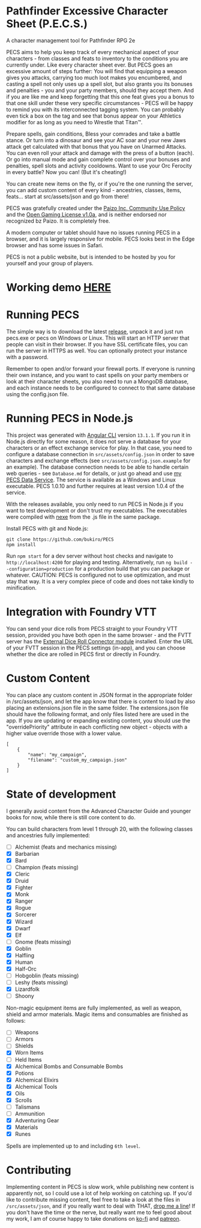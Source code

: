 # Pathfinder Excessive Character Sheet (P.E.C.S.)

A character management tool for Pathfinder RPG 2e

PECS aims to help you keep track of every mechanical aspect of your characters - from classes and feats to inventory to the conditions you are currently under. Like every character sheet ever. But PECS goes an excessive amount of steps further: You will find that equipping a weapon gives you attacks, carrying too much loot makes you encumbered, and casting a spell not only uses up a spell slot, but also grants you its bonuses and penalties - you and your party members, should they accept them. And if you are like me and keep forgetting that this one feat gives you a bonus to that one skill under these very specific circumstances - PECS will be happy to remind you with its interconnected tagging system. You can probably even tick a box on the tag and see that bonus appear on your Athletics modifier for as long as you need to Wrestle that Titan™.

Prepare spells, gain conditions, Bless your comrades and take a battle stance. Or turn into a dinosaur and see your AC soar and your new Jaws attack get calculated with that bonus that you have on Unarmed Attacks. You can even roll your attack and damage with the press of a button (each). Or go into manual mode and gain complete control over your bonuses and penalties, spell slots and activity cooldowns. Want to use your Orc Ferocity in every battle? Now you can! (But it's cheating!)

You can create new items on the fly, or if you're the one running the server, you can add custom content of every kind - ancestries, classes, items, feats... start at src/assets/json and go from there!

PECS was gratefully created under the [Paizo Inc. Community Use Policy](https://paizo.com/community/communityuse) and the [Open Gaming License v1.0a](https://paizo.com/pathfinder/compatibility/ogl), and is neither endorsed nor recognized bz Paizo. It is completely free.

A modern computer or tablet should have no issues running PECS in a browser, and it is largely responsive for mobile. PECS looks best in the Edge browser and has some issues in Safari.

PECS is not a public website, but is intended to be hosted by you for yourself and your group of players.

# Working demo [HERE](http://bukiro.github.io/PECS-Demo)

# Running PECS

The simple way is to download the latest [release](https://github.com/bukiro/PECS/releases/latest), unpack it and just run pecs.exe or pecs on Windows or Linux. This will start an HTTP server that people can visit in their browser. If you have SSL certificate files, you can run the server in HTTPS as well. You can optionally protect your instance with a password.

Remember to open and/or forward your firewall ports. If everyone is running their own instance, and you want to cast spells on your party members or look at their character sheets, you also need to run a MongoDB database, and each instance needs to be configured to connect to that same database using the config.json file.

# Running PECS in Node.js

This project was generated with [Angular CLI](https://github.com/angular/angular-cli) version `13.1.1`. If you run it in Node.js directly for some reason, it does not serve a database for your characters or an effect exchange service for play. In that case, you need to configure a database connection in `src/assets/config.json` in order to save characters and exchange effects (see `src/assets/config.json.example` for an example). The database connection needs to be able to handle certain web queries - see `Database.md` for details, or just go ahead and use [my PECS Data Service](https://github.com/bukiro/PECS-Data-Service). The service is available as a Windows and Linux executable. PECS 1.0.10 and further requires at least version 1.0.4 of the service.

With the releases available, you only need to run PECS in Node.js if you want to test development or don't trust my executables. The executables were compiled with [nexe](https://github.com/nexe/nexe) from the .js file in the same package.

Install PECS with git and Node.js:

```
git clone https://github.com/bukiro/PECS
npm install
```

Run `npm start` for a dev server without host checks and navigate to `http://localhost:4200` for playing and testing. Alternatively, run `ng build --configuration=production` for a production build that you can package or whatever. CAUTION: PECS is configured not to use optimization, and must stay that way. It is a very complex piece of code and does not take kindly to minification.

# Integration with Foundry VTT

You can send your dice rolls from PECS straight to your Foundry VTT session, provided you have both open in the same browser - and the FVTT server has the [External Dice Roll Connector module](https://github.com/bukiro/external-dice-roll-connector) installed. Enter the URL of your FVTT session in the PECS settings (in-app), and you can choose whether the dice are rolled in PECS first or directly in Foundry.

# Custom Content

You can place any custom content in JSON format in the appropriate folder in /src/assets/json, and let the app know that there is content to load by also placing an extensions.json file in the same folder. The extensions.json file should have the following format, and only files listed here are used in the app. If you are updating or expanding existing content, you should use the "overridePriority" attribute in each conflicting new object - objects with a higher value override those with a lower value.

```
[
    {
        "name": "my_campaign",
        "filename": "custom_my_campaign.json"
    }
]
```

# State of development

I generally avoid content from the Advanced Character Guide and younger books for now, while there is still core content to do.

You can build characters from level 1 through 20, with the following classes and ancestries fully implemented:

- [ ] Alchemist (feats and mechanics missing)
- [x] Barbarian
- [x] Bard
- [ ] Champion (feats missing)
- [x] Cleric
- [x] Druid
- [x] Fighter
- [x] Monk
- [x] Ranger
- [x] Rogue
- [x] Sorcerer
- [x] Wizard
- [x] Dwarf
- [x] Elf
- [ ] Gnome (feats missing)
- [x] Goblin
- [x] Halfling
- [x] Human
- [x] Half-Orc
- [ ] Hobgoblin (feats missing)
- [ ] Leshy (feats missing)
- [x] Lizardfolk
- [ ] Shoony

Non-magic equipment items are fully implemented, as well as weapon, shield and armor materials. Magic items and consumables are finished as follows:

- [ ] Weapons
- [ ] Armors
- [ ] Shields
- [x] Worn Items
- [ ] Held Items
- [x] Alchemical Bombs and Consumable Bombs
- [x] Potions
- [x] Alchemical Elixirs
- [x] Alchemical Tools
- [x] Oils
- [x] Scrolls
- [ ] Talismans
- [ ] Ammunition
- [x] Adventuring Gear
- [x] Materials
- [x] Runes

Spells are implemented up to and including `6th level`.

# Contributing

Implementing content in PECS is slow work, while publishing new content is apparently not, so I could use a lot of help working on catching up. If you'd like to contribute missing content, feel free to take a look at the files in `/src/assets/json`, and if you really want to deal with THAT, [drop me a line](mailto:pecs-dev@outlook.com)! If you don't have the time or the nerve, but really want me to feel good about my work, I am of course happy to take donations on [ko-fi](https://ko-fi.com/bukiro) and [patreon](https://patreon.com/bukiro).
